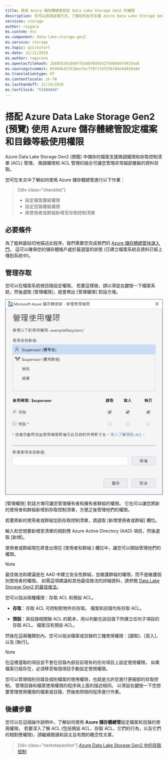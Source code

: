 ```yaml
---
title: 使用 Azure 儲存體總管設定 Data Lake Storage Gen2 的權限
description: 您可以透過這個方式，了解如何在您支援 Azure Data Lake Storage Gen2 (預覽) 的儲存體帳戶內部，使用 Azure 儲存體總管設定檔案和目錄的使用權限。
services: storage
author: roygara
ms.custom: mvc
ms.component: data-lake-storage-gen2
ms.service: storage
ms.topic: quickstart
ms.date: 12/11/2018
ms.author: rogarana
ms.openlocfilehash: 1b89553816b6ff8a8076d954274d8404f49154a6
ms.sourcegitcommit: 85d94b423518ee7ec7f071f4f256f84c64039a9d
ms.translationtype: HT
ms.contentlocale: zh-TW
ms.lasthandoff: 12/14/2018
ms.locfileid: "53384848"
---
```

# <a name="set-file-and-directory-level-permissions-using-azure-storage-explorer-with-azure-data-lake-storage-gen2-preview"></a>搭配 Azure Data Lake Storage Gen2 (預覽) 使用 Azure 儲存體總管設定檔案和目錄等級使用權限

Azure Data Lake Storage Gen2 (預覽) 中儲存的檔案支援微調權限和存取控制清單 (ACL) 管理。 微調權限和 ACL 管理的組合可讓您管理非常細部層級的資料存取。

您可在本文中了解如何使用 Azure 儲存體總管進行以下作業：

> [!div class="checklist"]
> * 設定檔案層級權限
> * 設定目錄層級權限
> * 將使用者或群組新增至存取控制清單

## <a name="prerequisites"></a>必要條件

為了能夠最貼切地描述此程序，我們需要您完成我們的 [Azure 儲存體總管快速入門](data-lake-storage-Explorer.md)。 這可以確保您的儲存體帳戶處於最適當的狀態 (已建立檔案系統且資料已經上傳到系統中)。

## <a name="managing-access"></a>管理存取

您可以在檔案系統根目錄設定權限。 若要這樣做，請以滑鼠右鍵按一下檔案系統，然後選取 [管理權限]，就會帶出 [管理權限] 對話方塊。

![Microsoft Azure 儲存體總管 - 管理目錄存取](media/storage-quickstart-blobs-storage-Explorer/manageperms.png)

[管理權限] 對話方塊可讓您管理擁有者和擁有者群組的權限。 它也可以讓您將新的使用者和群組新增到存取控制清單，方便之後管理他們的權限。

若要將新的使用者或群組加到存取控制清單，請選取 [新增使用者或群組] 欄位。

輸入和您想要新增至清單的相對應 Azure Active Directory (AAD) 項目，然後選取 [新增]。

使用者或群組現在將會出現在 [使用者和群組:] 欄位中，讓您可以開始管理他們的權限。

> [!NOTE]
> 最佳做法和建議是在 AAD 中建立安全性群組，並維護群組的權限，而不是維護個別使用者的權限。 如需這項建議和其他最佳做法的詳細資料，請參閱 [Data Lake Storage Gen2 的最佳做法](data-lake-storage-best-practices.md)。

您可以指派兩種權限：存取 ACL 和預設 ACL。

* **存取**：存取 ACL 可控制對物件的存取。 檔案和目錄均有存取 ACL。

* **預設**：與目錄相關聯 ACL 的範本，用以判斷在該目錄下所建立任何子項目的存取 ACL。 檔案沒有預設 ACL。

然後在這兩種類別內，您可以指派檔案或目錄的三種使用權限：[讀取]、[寫入]，以及 [執行]。

>[!NOTE]
> 在這裡選取的項目並不會在目錄內部目前現有的任何項目上設定使用權限。 如果檔案已經存在，必須移至每個項目手動設定使用權限。

您可以管理個別目錄及個別檔案的使用權限，也就是允許您進行更細部的存取控制。 管理目錄和檔案使用權限的程序與上面的描述相同。 以滑鼠右鍵按一下您想要管理使用權限的檔案或目錄，然後依照相同程序進行作業。

## <a name="next-steps"></a>後續步驟

您可以在這個操作說明中，了解如何使用 **Azure 儲存體總管**設定檔案和目錄的使用權限。 若要深入了解 ACL (包括預設 ACL、存取 ACL、它們的行為，以及它們的相對應權限)，請繼續閱讀和該主旨有關的概念性文章。

> [!div class="nextstepaction"]
> [Azure Data Lake Storage Gen2 中的存取控制](data-lake-storage-access-control.md)
